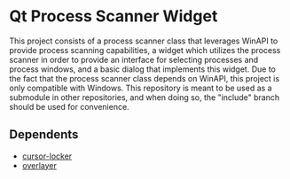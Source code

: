 # Qt Process Scanner Widget
This project consists of a process scanner class that leverages WinAPI to provide process scanning capabilities, a widget which utilizes the process scanner in order to provide an interface for selecting processes and process windows, and a basic dialog that implements this widget. Due to the fact that the process scanner class depends on WinAPI, this project is only compatible with Windows. This repository is meant to be used as a submodule in other repositories, and when doing so, the "include" branch should be used for convenience.

## Dependents
- [cursor-locker](https://github.com/PsychedelicShayna/cursor-locker)
- [overlayer](https://github.com/PsychedelicShayna/overlayer)
